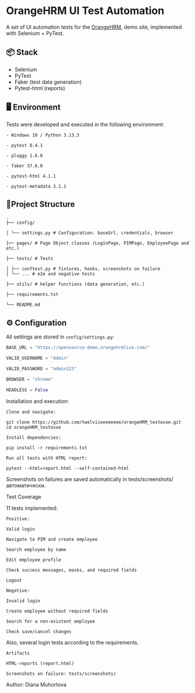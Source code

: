 # OrangeHRM UI Test Automation

A set of UI automation tests for the [OrangeHRM](https://opensource-demo.orangehrmlive.com), demo site, implemented with Selenium + PyTest.

## 📦 Stack
- Selenium
- PyTest
- Faker (test data generation)
- Pytest-html (reports)

## 🖥️ Environment
Tests were developed and executed in the following environment:
```
- Windows 10 / Python 3.13.3

- pytest 8.4.1

- pluggy 1.6.0

- faker 37.6.0

- pytest-html 4.1.1

- pytest-metadata 3.1.1
```
## 📂Project Structure
```
.
├── config/

│ └── settings.py # Configuration: baseUrl, credentials, browser

├── pages/ # Page Object classes (LoginPage, PIMPage, EmployeePage and etc.)

├── tests/ # Tests

│ ├── conftest.py # fixtures, hooks, screenshots on failure
│ └── ... # e2e and negative tests

├── utils/ # helper functions (data generation, etc.)

├── requirements.txt

└── README.md
```


## ⚙️ Configuration
All settings are stored in `config/settings.py`:
```python
BASE_URL = "https://opensource-demo.orangehrmlive.com/"

VALID_USERNAME = "Admin"

VALID_PASSWORD = "admin123"

BROWSER = "chrome" 

HEADLESS = False
```
Installation and execution:

```
Clone and navigate:

git clone https://github.com/twelviieeeeeeee/orangeHRM_testovoe.git
cd orangeHRM_testovoe
```
```
Install dependencies:

pip install -r requirements.txt
```
```
Run all tests with HTML report:

pytest --html=report.html --self-contained-html
```
Screenshots on failures are saved automatically in tests/screenshots/ автоматически.

Test Coverage

11 tests implemented:
```
Positive:

Valid login

Navigate to PIM and create employee

Search employee by name

Edit employee profile

Check success messages, masks, and required fields

Logout
```
```
Negative:

Invalid login

Create employee without required fields

Search for a non-existent employee

Check save/cancel changes
```
Also, several login tests according to the requirements.
```
Artifacts

HTML-reports (report.html)

Screenshots on failure: tests/screenshots/
```
Author: Diana Muhortova
